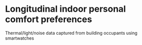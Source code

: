 # Longitudinal indoor personal comfort preferences
Thermal/light/noise data captured from building occupants using smartwatches

